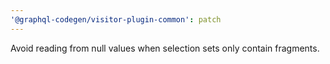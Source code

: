 ```yaml
---
'@graphql-codegen/visitor-plugin-common': patch
---
```


Avoid reading from null values when selection sets only contain fragments.
